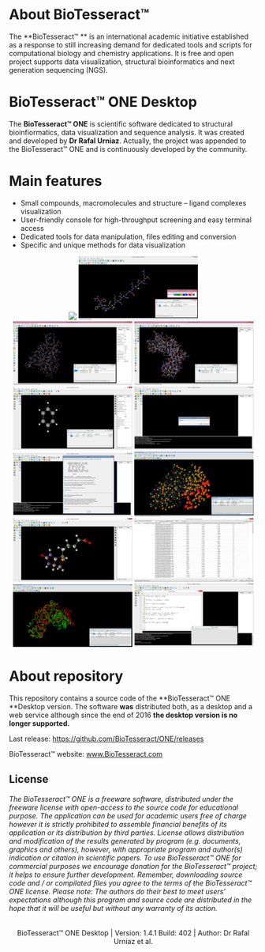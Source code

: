 # About BioTesseract™  

The **BioTesseract™ ** is an international academic initiative established as a response to still increasing demand for dedicated tools and scripts for computational biology and chemistry applications. It is free and open project supports data visualization, structural bioinformatics and next generation sequencing (NGS).

# BioTesseract™ ONE Desktop 

The **BioTesseract™ ONE** is scientific software dedicated to structural bioinfiormatics, data visualization and sequence analysis. It was created and developed by **Dr Rafal Urniaz**. Actually, the project was appended to the BioTesseract™ ONE and is continuously developed by the community. 

# Main features
* Small compounds, macromolecules and structure – ligand complexes visualization
* User-friendly console for high-throughput screening and easy terminal access
* Dedicated tools for data manipulation, files editing and conversion
* Specific and unique methods for data visualization

<p align="center"><a href="https://cloud.githubusercontent.com/assets/17867916/17083857/b8ed576a-51a4-11e6-89c8-1d5a400473cf.png"><img src="https://cloud.githubusercontent.com/assets/17867916/17083857/b8ed576a-51a4-11e6-89c8-1d5a400473cf.png" width="48%"></a>  <a href="docs/1.png"><img src="docs/1.png" width="48%"></a>  <a href="docs/3.png"><img src="docs/3.png" width="48%"></a>  <a href="docs/4.png"><img src="docs/4.png" width="48%"></a>  <a href="docs/5.png"><img src="docs/5.png" width="48%"></a>  <a href="docs/6.png"><img src="docs/6.png" width="48%"></a>  <a href="docs/7.png"><img src="docs/7.png" width="48%"></a>  <a href="docs/8.png"><img src="docs/8.png" width="48%"></a>  <a href="docs/9.png"><img src="docs/9.png" width="48%"></a>  <a href="docs/10.png"><img src="docs/10.png" width="48%"></a>  <a href="docs/11.png"><img src="docs/11.png" width="48%"></a></a>  <a href="docs/13.png"><img src="docs/13.png" width="48%"></a></p>



# About repository

This repository contains a source code of the **BioTesseract™ ONE **Desktop version. The software **was** distributed both, as a desktop and a web service although since the end of 2016 **the desktop version is no longer supported.**  

Last release: https://github.com/BioTesseract/ONE/releases

BioTesseract™ website: www.BioTesseract.com

## License
###### The BioTesseract™ ONE is a freeware software, distributed under the freeware license with open-access to the source code for educational purpose. The application can be used for academic users free of charge however it is strictly prohibited to assemble financial benefits of its application or its distribution by third parties. License allows distribution and modification of the results generated by program (e.g. documents, graphics and others), however, with appropriate program and author(s) indication or citation in scientific papers. To use BioTesseract™ ONE for commercial purposes we encourage donation for the BioTesseract™ project; it helps to ensure further development. Remember, downloading source code and / or compilated files you agree to the terms of the BioTesseract™ ONE license. Please note: The authors do their best to meet users’ expectations although this program and source code are distributed in the hope that it will be useful but without any warranty of its action.

<div align="center" style="bottom: 60px; ">
BioTesseract™ ONE Desktop | Version: 1.4.1 Build: 402 | Author: Dr Rafal Urniaz et al.
</div>
